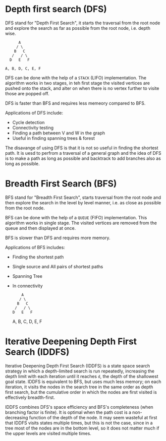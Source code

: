 # Depth first search (DFS)

DFS stand for "Depth First Search", it starts the traversal from the root node
and explore the search as far as possible from the root node, i.e. depth wise.

          A
         / \
        B   C
       /   / \
      D   E   F

    A, B, D, C, E, F

DFS can be done with the help of a `STACK` (LIFO) implementation. The algorithm
works in two stages, in teh first stage the visited vertices are pushed onto
the stack, and alter on when there is no vertex further to visite those are
popped off.

DFS is faster than BFS and requires less memeory compared to BFS.

Applications of DFS include:
- Cycle detection
- Connectivity testing
- Finding a path between V and W in the graph
- Useful in finding spanning trees & forest

The disavange of using DFS is that it is not so useful in finding the shortest
path. It is uesd to perfrom a traversal of a general graph and the idea of DFS
is to make a path as long as possible and backtrack to add branches also as
long as possible.



# Breadth First Search (BFS)

BFS stand for "Breadth First Search", starts traversal from the root node and
then explore the search in the level by level manner, i.e. as close as possible
from the root node.

BFS can be done with the help of a `QUEUE` (FIFO) implementation. This algorithm
works in single stage. The visited vertices are removed from the queue and then
displayed at once.

BFS is slower than DFS and requires more memory.

Applications of BFS includes:
- Finding the shortest path
- Single source and All pairs of shortest paths
- Spanning Tree
- In connectivity


          A
         / \
        B   C
       /   / \
      D   E   F

    A, B, C, D, E, F



# Iterative Deepening Depth First Search (IDDFS)

Iterative Deepening Depth First Search (IDDFS) is a state space search strategy
in which a depth-limited search is run repeatedly, increasing the depth limit
with each iteration until it reaches `d`, the depth of the shallowest goal
state. IDDFS is equivalent to BFS, but uses much less memory; on each
iteration, it visits the nodes in the search tree in the same order as depth
first search, but the cumulative order in which the nodes are first visited is
effectively breadth-first.

IDDFS combines DFS's space efficiency and BFS's completeness (when branching
factor is finite). It is optimal when the path cost is a non-decreasing
function of the depth of the node. It may seem wasteful at first that IDDFS
visits states multiple times, but this is not the case, since in a tree most of
the nodes are in the bottom level, so it does not matter much if the upper
levels are visited multiple times.
